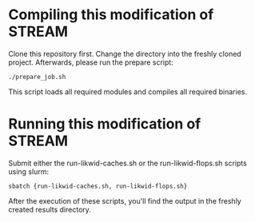 # Compiling this modification of STREAM

Clone this repository first. Change the directory into the freshly cloned project. Afterwards, please run the prepare script:

    ./prepare_job.sh

This script loads all required modules and compiles all required binaries.

# Running this modification of STREAM

Submit either the run-likwid-caches.sh or the run-likwid-flops.sh scripts using slurm:

    sbatch {run-likwid-caches.sh, run-likwid-flops.sh}

After the execution of these scripts, you'll find the output in the freshly created results directory.
